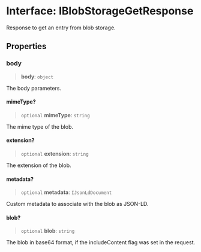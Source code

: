 # Interface: IBlobStorageGetResponse

Response to get an entry from blob storage.

## Properties

### body

> **body**: `object`

The body parameters.

#### mimeType?

> `optional` **mimeType**: `string`

The mime type of the blob.

#### extension?

> `optional` **extension**: `string`

The extension of the blob.

#### metadata?

> `optional` **metadata**: `IJsonLdDocument`

Custom metadata to associate with the blob as JSON-LD.

#### blob?

> `optional` **blob**: `string`

The blob in base64 format, if the includeContent flag was set in the request.
